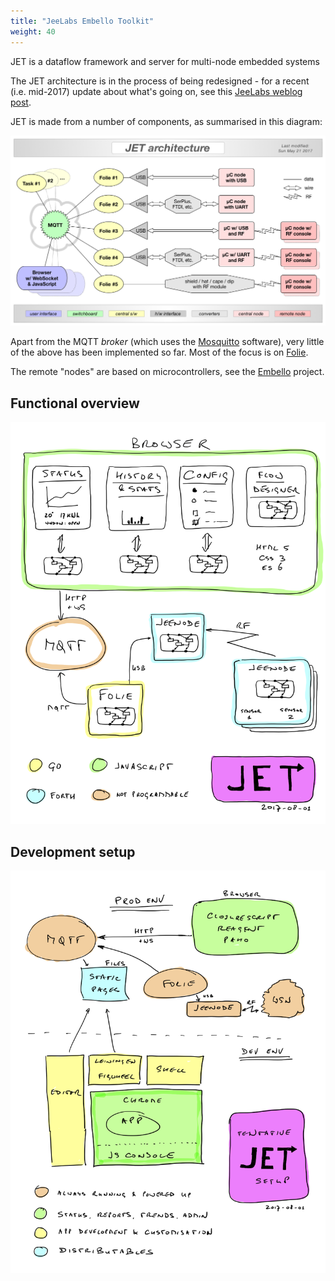 ```yaml
---
title: "JeeLabs Embello Toolkit"
weight: 40
---
```


JET is a dataflow framework and server for
multi-node embedded systems
<!--more-->

The JET architecture is in the process of being
redesigned - for a recent (i.e. mid-2017) update about what's going on, see this
[JeeLabs weblog post](http://jeelabs.org/2017/05/revisiting-the-jet-design/).

JET is made from a number of components, as summarised in this diagram:

![](jet-arch.png?width=500px)

Apart from the MQTT _broker_ (which uses the [Mosquitto](https://mosquitto.org)
software), very little of the above has been implemented so far. Most of the
focus is on [Folie](http://folie.jeelabs.org).

The remote "nodes" are based on microcontrollers, see the
[Embello](http://embello.jeelabs.org) project.

## Functional overview

![](jet-conceptual.png?width=500px)

## Development setup

![](jet-setup.png?width=500px)
